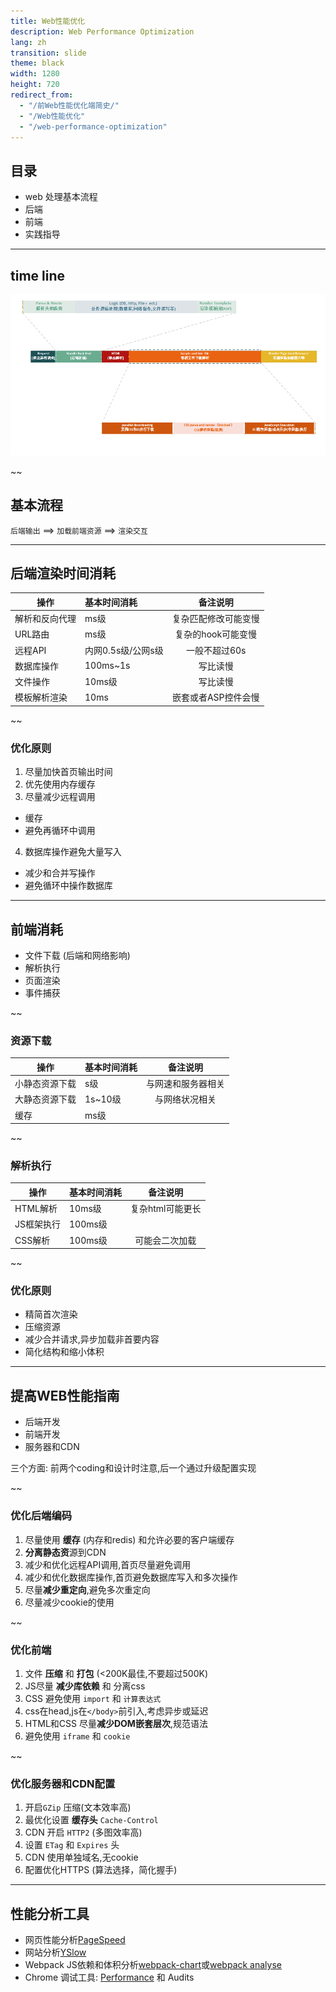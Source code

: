 ```yaml
---
title: Web性能优化
description: Web Performance Optimization
lang: zh
transition: slide
theme: black
width: 1280
height: 720
redirect_from:
  - "/前Web性能优化端简史/"
  - "/Web性能优化"  
  - "/web-performance-optimization"
---
```



## 目录

* web 处理基本流程
* 后端
* 前端
* 实践指导

--------

## time line
![](/assets/img/web-performance-optimization/web_timeline.png)


~~

## 基本流程

`后端输出` ==> `加载前端资源` ==> `渲染交互`

--------------------------
## 后端渲染时间消耗

| 操作           | 基本时间消耗       | 备注说明             |
| -------------- | :----------------- | :------------------: |
| 解析和反向代理 | ms级               | 复杂匹配修改可能变慢 |
| URL路由        | ms级               | 复杂的hook可能变慢   |
| 远程API        | 内网0.5s级/公网s级 | 一般不超过60s        |
| 数据库操作     | 100ms~1s           | 写比读慢             |
| 文件操作       | 10ms级             | 写比读慢             |
| 模板解析渲染   | 10ms               | 嵌套或者ASP控件会慢  |

~~
### 优化原则

1. 尽量加快首页输出时间
2. 优先使用内存缓存
3. 尽量减少远程调用
  * 缓存
  * 避免再循环中调用
4. 数据库操作避免大量写入
  * 减少和合并写操作
  * 避免循环中操作数据库


--------------------------
## 前端消耗

* 文件下载 (后端和网络影响)
* 解析执行 
* 页面渲染
* 事件捕获

~~
### 资源下载

| 操作           | 基本时间消耗 | 备注说明           |
| -------------- | :----------- | :----------------: |
| 小静态资源下载 | s级          | 与网速和服务器相关 |
| 大静态资源下载 | 1s~10级      | 与网络状况相关     |
| 缓存           | ms级         |                    |

~~

### 解析执行

| 操作       | 基本时间消耗 | 备注说明         |
| ---------- | :----------- | :--------------: |
| HTML解析   | 10ms级       | 复杂html可能更长 |
| JS框架执行 | 100ms级      |                  |
| CSS解析    | 100ms级      | 可能会二次加载   |

~~
### 优化原则

* 精简首次渲染
* 压缩资源
* 减少合并请求,异步加载非首要内容
* 简化结构和缩小体积


----

## 提高WEB性能指南

* 后端开发
* 前端开发
* 服务器和CDN

三个方面: 前两个coding和设计时注意,后一个通过升级配置实现

~~

### 优化后端编码

1. 尽量使用 **缓存** (内存和redis) 和允许必要的客户端缓存
2. **分离静态资**源到CDN
3. 减少和优化远程API调用,首页尽量避免调用
4. 减少和优化数据库操作,首页避免数据库写入和多次操作
5. 尽量**减少重定向**,避免多次重定向
6. 尽量减少cookie的使用

~~

### 优化前端

1. 文件 **压缩** 和 **打包** (<200K最佳,不要超过500K)
2. JS尽量 **减少库依赖** 和 分离css
3. CSS 避免使用 `import` 和 `计算表达式`
4. css在head,js在`</body>`前引入,考虑异步或延迟
5. HTML和CSS 尽量**减少DOM嵌套层次**,规范语法
6. 避免使用 `iframe` 和 `cookie`

~~

### 优化服务器和CDN配置

1. 开启`GZip` 压缩(文本效率高)
2. 最优化设置 **缓存头** `Cache-Control`
3. CDN 开启 `HTTP2` (多图效率高)
4. 设置 `ETag` 和 `Expires` 头
5. CDN 使用单独域名,无cookie 
6. 配置优化HTTPS (算法选择，简化握手)

-----
## 性能分析工具

* 网页性能分析[PageSpeed](https://developers.google.com/speed/pagespeed/)
* 网站分析[YSlow](http://yslow.org/)
* Webpack JS依赖和体积分析[webpack-chart](http://alexkuz.github.io/webpack-chart/)或[webpack analyse](http://webpack.github.io/analyse/)
* Chrome 调试工具: [Performance](https://developers.google.com/web/tools/chrome-devtools/evaluate-performance/) 和 Audits
